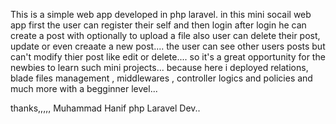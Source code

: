 This is a simple web app developed in php laravel. in this mini socail web app first the user can register their self and then login after login 
he can create a post with optionally to upload a file also user can delete their post, update or even creaate a new post....
the user can see other users posts but can't modify thier post like edit or delete.... so it's a great opportunity for the newbies to learn such mini projects...
because here i deployed relations, blade files management , middlewares , controller logics and policies and much more with a begginner level...


thanks,,,,,
Muhammad Hanif
php Laravel Dev..
